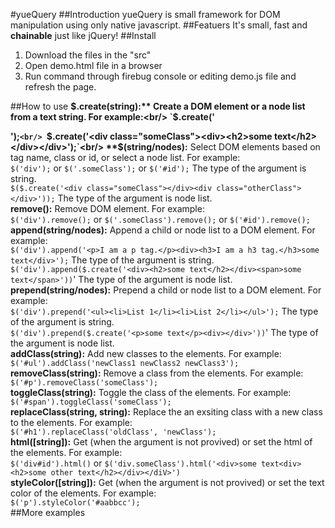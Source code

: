 #yueQuery
##Introduction
yueQuery is small framework for DOM manipulation using only native javascript.
##Featuers
It's small, fast and **chainable** just like jQuery!
##Install
1. Download the files in the "src"
2. Open demo.html file in a browser
3. Run command through firebug console or editing demo.js file and refresh the page.

##How to use
**$.create(string):** Create a DOM element or a node list from a text string. For example:<br/>
`$.create('<div class="someClass"></div>');`<br/>
`$.create('<div class="someClass"><div><h2>some text</h2></div></div>');`<br/>
**$(string/nodes):** Select DOM elements based on tag name, class or id, or select a node list. For example:<br/>
`$('div');` or `$('.someClass');` or `$('#id');` The type of the argument is string.<br/>
`$($.create('<div class="someClass"></div><div class="otherClass"></div>'));` The type of the argument is node list.<br/>
**remove():** Remove DOM element. For example:<br/>
`$('div').remove();` or `$('.someClass').remove();` or `$('#id').remove();`<br/>
**append(string/nodes):** Append a child or node list to a DOM element. For example:<br/>
`$('div').append('<p>I am a p tag.</p><div><h3>I am a h3 tag.</h3>some text</div>');` The type of the argument is string.<br/>
`$('div').append($.create('<div><h2>some text</h2></div><span>some text</span>'))`' The type of the argument is node list.<br/>
**prepend(string/nodes):** Prepend a child or node list to a DOM element. For example:<br/>
`$('div').prepend('<ul><li>List 1</li><li>List 2</li></ul>');` The type of the argument is string.<br/>
`$('div').prepend($.create('<p>some text</p><div></div>'))`' The type of the argument is node list.<br/>
**addClass(string):** Add new classes to the elements. For example:<br/>
`$('#ul').addClass('newClass1 newClass2 newClass3');`<br/>
**removeClass(string):** Remove a class from the elements. For example:<br/>
`$('#p').removeClass('someClass');`<br/>
**toggleClass(string):** Toggle the class of the elements. For example:<br/>
`$('#span').toggleClass('someClass');`<br/>
**replaceClass(string, string):** Replace the an exsiting class with a new class to the elements. For example:<br/>
`$('#h1').replaceClass('oldClass', 'newClass');`<br/>
**html([string]):** Get (when the argument is not provived) or set the html of the elements. For example:<br/>
`$('div#id').html()` or `$('div.someClass').html('<div>some text<div><h2>some other text</h2></div></diV>')`<br/>
**styleColor([string]):** Get (when the argument is not provived) or set the text color of the elements. For example:<br/>
`$('p').styleColor('#aabbcc');`<br/>
##More examples
